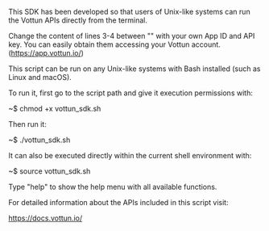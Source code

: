 This SDK has been developed so that users of Unix-like systems can run the Vottun APIs directly from the terminal.

Change the content of lines 3-4 between "" with your own App ID and API key.
You can easily obtain them accessing your Vottun account. (https://app.vottun.io/)

This script can be run on any Unix-like systems with Bash installed (such as Linux and macOS).


To run it, first go to the script path and give it execution permissions with:

~$ chmod +x vottun_sdk.sh

Then run it:

~$ ./vottun_sdk.sh


It can also be executed directly within the current shell environment with:

~$ source vottun_sdk.sh



Type "help" to show the help menu with all available functions.

For detailed information about the APIs included in this script visit: 

https://docs.vottun.io/
